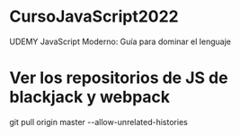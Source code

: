 # CursoJavaScript2022
UDEMY JavaScript Moderno: Guía para dominar el lenguaje

# Ver los repositorios de JS de blackjack y webpack

git pull origin master --allow-unrelated-histories